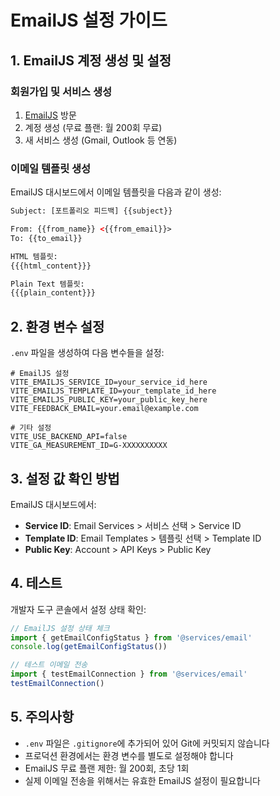 # EmailJS 설정 가이드

## 1. EmailJS 계정 생성 및 설정

### 회원가입 및 서비스 생성
1. [EmailJS](https://www.emailjs.com/) 방문
2. 계정 생성 (무료 플랜: 월 200회 무료)
3. 새 서비스 생성 (Gmail, Outlook 등 연동)

### 이메일 템플릿 생성
EmailJS 대시보드에서 이메일 템플릿을 다음과 같이 생성:

```html
Subject: [포트폴리오 피드백] {{subject}}

From: {{from_name}} <{{from_email}}>
To: {{to_email}}

HTML 템플릿:
{{{html_content}}}

Plain Text 템플릿:
{{{plain_content}}}
```

## 2. 환경 변수 설정

`.env` 파일을 생성하여 다음 변수들을 설정:

```env
# EmailJS 설정
VITE_EMAILJS_SERVICE_ID=your_service_id_here
VITE_EMAILJS_TEMPLATE_ID=your_template_id_here  
VITE_EMAILJS_PUBLIC_KEY=your_public_key_here
VITE_FEEDBACK_EMAIL=your.email@example.com

# 기타 설정
VITE_USE_BACKEND_API=false
VITE_GA_MEASUREMENT_ID=G-XXXXXXXXXX
```

## 3. 설정 값 확인 방법

EmailJS 대시보드에서:
- **Service ID**: Email Services > 서비스 선택 > Service ID
- **Template ID**: Email Templates > 템플릿 선택 > Template ID  
- **Public Key**: Account > API Keys > Public Key

## 4. 테스트

개발자 도구 콘솔에서 설정 상태 확인:
```javascript
// EmailJS 설정 상태 체크
import { getEmailConfigStatus } from '@services/email'
console.log(getEmailConfigStatus())

// 테스트 이메일 전송
import { testEmailConnection } from '@services/email'
testEmailConnection()
```

## 5. 주의사항

- `.env` 파일은 `.gitignore`에 추가되어 있어 Git에 커밋되지 않습니다
- 프로덕션 환경에서는 환경 변수를 별도로 설정해야 합니다
- EmailJS 무료 플랜 제한: 월 200회, 초당 1회
- 실제 이메일 전송을 위해서는 유효한 EmailJS 설정이 필요합니다
